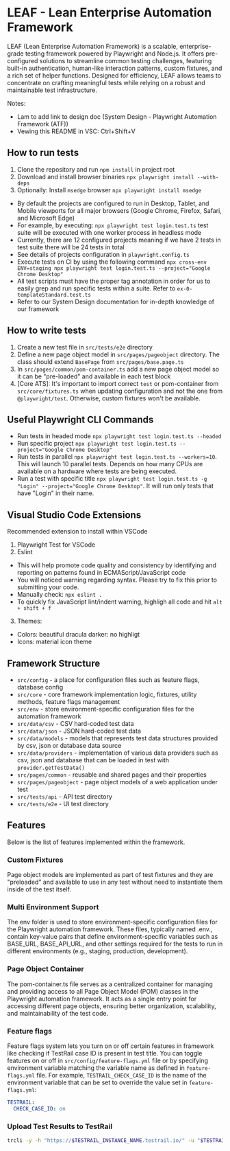 # LEAF - Lean Enterprise Automation Framework

LEAF (Lean Enterprise Automation Framework) is a scalable, enterprise-grade testing framework powered by Playwright and Node.js. It offers pre-configured solutions to streamline common testing challenges, featuring built-in authentication, human-like interaction patterns, custom fixtures, and a rich set of helper functions. Designed for efficiency, LEAF allows teams to concentrate on crafting meaningful tests while relying on a robust and maintainable test infrastructure.

Notes: 
- Lam to add link to design doc (System Design - Playwright Automation Framework (ATF))
- Vewing this README in VSC: Ctrl+Shift+V

## How to run tests

1. Clone the repository and run `npm install` in project root
2. Download and install browser binaries `npx playwright install --with-deps`
3. Optionally: Install `msedge` browser `npx playwright install msedge`

- By default the projects are configured to run in Desktop, Tablet, and Mobile viewports for all major browsers (Google Chrome, Firefox, Safari, and Microsoft Edge)
- For example, by executing: `npx playwright test login.test.ts` test suite will be executed with one worker process in headless mode
- Currently, there are 12 configured projects meaning if we have 2 tests in test suite there will be 24 tests in total
- See details of projects configuration in `playwright.config.ts`
- Execute tests on CI by using the following command `npx cross-env ENV=staging npx playwright test login.test.ts --project="Google Chrome Desktop"`
- All test scripts must have the proper tag annotation in order for us to easily grep and run specific tests within a suite. Refer to `ex-0-templateStandard.test.ts`
- Refer to our System Design documentation for in-depth knowledge of our framework

## How to write tests

1. Create a new test file in `src/tests/e2e` directory
2. Define a new page object model in `src/pages/pageobject` directory. The class should extend `BasePage` from `src/pages/base.page.ts`
3. In `src/pages/common/pom-container.ts` add a new page object model so it can be "pre-loaded" and available in each test block
4. [Core ATS]: It's important to import correct `test` or pom-container from `src/core/fixtures.ts` when updating configuration and not the one from `@playwright/test`. Otherwise, custom fixtures won't be available.

## Useful Playwright CLI Commands

- Run tests in headed mode `npx playwright test login.test.ts --headed`
- Run specific project `npx playwright test login.test.ts --project="Google Chrome Desktop"`
- Run tests in parallel `npx playwright test login.test.ts --workers=10`. This will launch 10 parallel tests. Depends on how many CPUs are available on a hardware where tests are being executed.
- Run a test with specific title `npx playwright test login.test.ts -g "Login" --project="Google Chrome Desktop"`. It will run only tests that have "Login" in their name.

## Visual Studio Code Extensions
Recommended extension to install within VSCode
1. Playwright Test for VSCode
2. Eslint 
- This will help promote code quality and consistency by identifying and reporting on patterns found in ECMAScript/JavaScript code
- You will noticed warning regarding syntax. Please try to fix this prior to submitting your code.
- Manually check: `npx eslint .`
- To quickly fix JavaScript lint/indent warning, highligh all code and hit `alt + shift + f`
3. Themes: 
- Colors: beautiful dracula darker: no highligt
- Icons: material icon theme

## Framework Structure

- `src/config` - a place for configuration files such as feature flags, database config
- `src/core` - core framework implementation logic, fixtures, utility methods, feature flags management
- `src/env` - store environment-specific configuration files for the automation framework
- `src/data/csv` - CSV hard-coded test data
- `src/data/json` - JSON hard-coded test data
- `src/data/models` - models that represents test data structures provided by csv, json or database data source
- `src/data/providers` - implementation of various data providers such as csv, json and database that can be loaded in test with `provider.getTestData()`
- `src/pages/common` - reusable and shared pages and their properties
- `src/pages/pageobject` - page object models of a web application under test
- `src/tests/api` - API test directory
- `src/tests/e2e` - UI test directory

## Features

Below is the list of features implemented within the framework.

### Custom Fixtures

Page object models are implemented as part of test fixtures and they are "preloaded" and available to use in any test without need to instantiate them inside of the test itself.

### Multi Environment Support

The env folder is used to store environment-specific configuration files for the Playwright automation framework. These files, typically named .env.<environment>, contain key-value pairs that define environment-specific variables such as BASE_URL, BASE_API_URL, and other settings required for the tests to run in different environments (e.g., staging, production, development).

### Page Object Container

The pom-container.ts file serves as a centralized container for managing and providing access to all Page Object Model (POM) classes in the Playwright automation framework. It acts as a single entry point for accessing different page objects, ensuring better organization, scalability, and maintainability of the test code.

### Feature flags

Feature flags system lets you turn on or off certain features in framework like checking if TestRail case ID is present in test title. You can toggle features on or off in `src/config/feature-flags.yml` file or by specifying environment variable matching the variable name as defined in `feature-flags.yml` file. For example, `TESTRAIL_CHECK_CASE_ID` is the name of the environment variable that can be set to override the value set in `feature-flags.yml`:

```yaml
TESTRAIL:
  CHECK_CASE_ID: on
```

### Upload Test Results to TestRail

```sh
trcli -y -h "https://$TESTRAIL_INSTANCE_NAME.testrail.io/" -u "$TESTRAIL_USERNAME" -p "$TESTRAIL_PASSWORD" --project "$PROJECT_NAME" parse_junit --case-matcher "name" -f "./test-results/junit-report.xml" --title "$TESTRAIL_TEST_RUN_TITLE"
```
